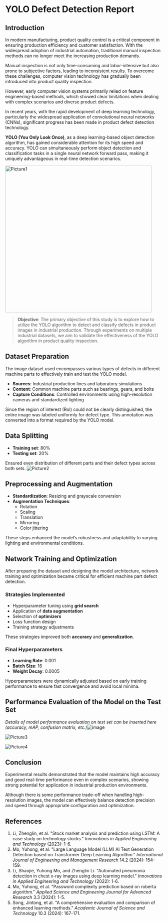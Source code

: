 # YOLO Defect Detection Report
## Introduction

In modern manufacturing, product quality control is a critical component in ensuring production efficiency and customer satisfaction. With the widespread adoption of industrial automation, traditional manual inspection methods can no longer meet the increasing production demands.

Manual inspection is not only time-consuming and labor-intensive but also prone to subjective factors, leading to inconsistent results. To overcome these challenges, computer vision technology has gradually been introduced into product quality inspection.

However, early computer vision systems primarily relied on feature engineering-based methods, which showed clear limitations when dealing with complex scenarios and diverse product defects.

In recent years, with the rapid development of deep learning technology, particularly the widespread application of convolutional neural networks (CNNs), significant progress has been made in product defect detection technology.


****YOLO (You Only Look Once)****, as a deep learning-based object detection algorithm, has gained considerable attention for its high speed and accuracy. YOLO can simultaneously perform object detection and classification tasks in a single neural network forward pass, making it uniquely advantageous in real-time detection scenarios.

<img width="468" alt="Picture1" src="https://github.com/user-attachments/assets/77802937-06f3-4195-9734-30902de86d1b" />


> ****Objective****: The primary objective of this study is to explore how to utilize the YOLO algorithm to detect and classify defects in product images in industrial production. Through experiments on multiple industrial datasets, we aim to validate the effectiveness of the YOLO algorithm in product quality inspection.

## Dataset Preparation

The image dataset used encompasses various types of defects in different machine parts to effectively train and test the YOLO model.

- ****Sources****: Industrial production lines and laboratory simulations
- ****Content****: Common machine parts such as bearings, gears, and bolts
- ****Capture Conditions****: Controlled environments using high-resolution cameras and standardized lighting

Since the region of interest (RoI) could not be clearly distinguished, the entire image was labeled uniformly for defect type. This annotation was converted into a format required by the YOLO model.

## Data Splitting

- ****Training set****: 80%
- ****Testing set****: 20%

Ensured even distribution of different parts and their defect types across both sets.
![Picture2](https://github.com/user-attachments/assets/f8e1d33b-d80c-42e7-8324-8fdb90e6c5dd)

## Preprocessing and Augmentation

- ****Standardization****: Resizing and grayscale conversion
- ****Augmentation Techniques****:
  - Rotation
  - Scaling
  - Translation
  - Mirroring
  - Color jittering

These steps enhanced the model’s robustness and adaptability to varying lighting and environmental conditions.

## Network Training and Optimization

After preparing the dataset and designing the model architecture, network training and optimization became critical for efficient machine part defect detection.

### Strategies Implemented

- Hyperparameter tuning using ****grid search****
- Application of ****data augmentation****
- Selection of ****optimizers****
- Loss function design
- Training strategy adjustments

These strategies improved both ****accuracy**** and ****generalization****.

### Final Hyperparameters

- ****Learning Rate****: 0.001
- ****Batch Size****: 16
- ****Weight Decay****: 0.0005

Hyperparameters were dynamically adjusted based on early training performance to ensure fast convergence and avoid local minima.

## Performance Evaluation of the Model on the Test Set

*Details of model performance evaluation on test set can be inserted here (accuracy, mAP, confusion matrix, etc.)*![image](https://github.com/user-attachments/assets/3d9d247f-15d4-49f7-9d69-170de8888e14)

![Picture3](https://github.com/user-attachments/assets/c89dae5b-995c-4ac6-8fb9-0e2363b8ecd6)

![Picture4](https://github.com/user-attachments/assets/1216b4fd-b54b-48d8-8729-da1ef0a8f097)


## Conclusion

Experimental results demonstrated that the model maintains high accuracy and good real-time performance even in complex scenarios, showing strong potential for application in industrial production environments.

Although there is some performance trade-off when handling high-resolution images, the model can effectively balance detection precision and speed through appropriate configuration and optimization.

## References

1. Li, Zhenglin, et al. "Stock market analysis and prediction using LSTM: A case study on technology stocks." _*Innovations in Applied Engineering and Technology*_ (2023): 1-6.
2. Mo, Yuhong, et al. "Large Language Model (LLM) AI Text Generation Detection based on Transformer Deep Learning Algorithm." _*International Journal of Engineering and Management Research*_ 14.2 (2024): 154-159.
3. Li, Shaojie, Yuhong Mo, and Zhenglin Li. "Automated pneumonia detection in chest x-ray images using deep learning model." _*Innovations in Applied Engineering and Technology*_ (2022): 1-6.
4. Mo, Yuhong, et al. "Password complexity prediction based on roberta algorithm." _*Applied Science and Engineering Journal for Advanced Research*_ 3.3 (2024): 1-5.
5. Song, Jintong, et al. "A comprehensive evaluation and comparison of enhanced learning methods." _*Academic Journal of Science and Technology*_ 10.3 (2024): 167-171.
